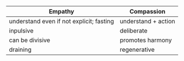 
|Empathy|Compassion|
|-----|----|
|understand even if not explicit; fasting|understand + action|
|inpulsive|deliberate|
|can be divisive|promotes harmony|
|draining|regenerative|


